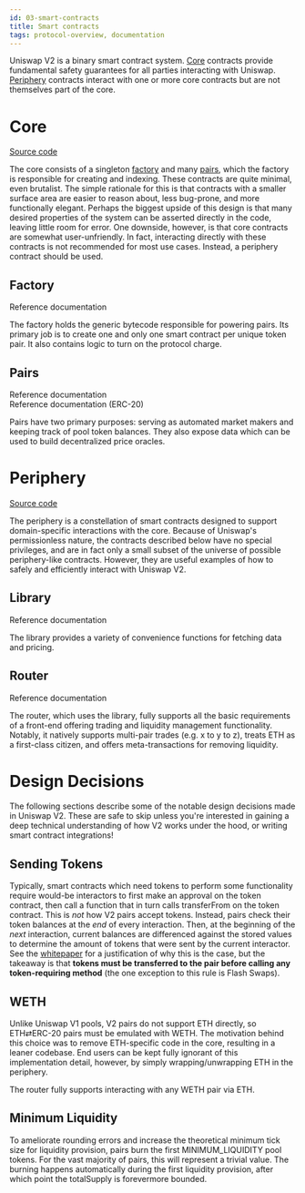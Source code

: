 ```yaml
---
id: 03-smart-contracts
title: Smart contracts
tags: protocol-overview, documentation
---
```


Uniswap V2 is a binary smart contract system. [Core](#core) contracts provide fundamental safety guarantees for all parties interacting with Uniswap. [Periphery](#periphery) contracts interact with one or more core contracts but are not themselves part of the core.

# Core

[Source code](https://github.com/Uniswap/uniswap-v2-core)

The core consists of a singleton [factory](#factory) and many [pairs](#pairs), which the factory is responsible for creating and indexing. These contracts are quite minimal, even brutalist. The simple rationale for this is that contracts with a smaller surface area are easier to reason about, less bug-prone, and more functionally elegant. Perhaps the biggest upside of this design is that many desired properties of the system can be asserted directly in the code, leaving little room for error. One downside, however, is that core contracts are somewhat user-unfriendly. In fact, interacting directly with these contracts is not recommended for most use cases. Instead, a periphery contract should be used.

## Factory

<Link to='/docs/v2/smart-contracts/factory'>Reference documentation</Link>

The factory holds the generic bytecode responsible for powering pairs. Its primary job is to create one and only one smart contract per unique token pair. It also contains logic to turn on the protocol charge.

## Pairs

<Link to='/docs/v2/smart-contracts/pair'>Reference documentation</Link>
<br />
<Link to='/docs/v2/smart-contracts/pair-erc-20'>Reference documentation (ERC-20)</Link>

Pairs have two primary purposes: serving as automated market makers and keeping track of pool token balances. They also expose data which can be used to build decentralized price oracles.

# Periphery

[Source code](https://github.com/Uniswap/uniswap-v2-periphery)

The periphery is a constellation of smart contracts designed to support domain-specific interactions with the core. Because of Uniswap's permissionless nature, the contracts described below have no special privileges, and are in fact only a small subset of the universe of possible periphery-like contracts. However, they are useful examples of how to safely and efficiently interact with Uniswap V2.

## Library

<Link to='/docs/v2/smart-contracts/library'>Reference documentation</Link>

The library provides a variety of convenience functions for fetching data and pricing.

## Router

<Link to='/docs/v2/smart-contracts/router02'>Reference documentation</Link>

The router, which uses the library, fully supports all the basic requirements of a front-end offering trading and liquidity management functionality. Notably, it natively supports multi-pair trades (e.g. x to y to z), treats ETH as a first-class citizen, and offers meta-transactions for removing liquidity.

# Design Decisions

The following sections describe some of the notable design decisions made in Uniswap V2. These are safe to skip unless you're interested in gaining a deep technical understanding of how V2 works under the hood, or writing smart contract integrations!

## Sending Tokens

Typically, smart contracts which need tokens to perform some functionality require would-be interactors to first make an approval on the token contract, then call a function that in turn calls transferFrom on the token contract. This is _not_ how V2 pairs accept tokens. Instead, pairs check their token balances at the _end_ of every interaction. Then, at the beginning of the _next_ interaction, current balances are differenced against the stored values to determine the amount of tokens that were sent by the current interactor. See the <a href='/whitepaper.pdf' target='_blank' rel='noopener noreferrer'>whitepaper</a> for a justification of why this is the case, but the takeaway is that **tokens must be transferred to the pair before calling any token-requiring method** (the one exception to this rule is <Link to='/docs/v2/core-concepts/flash-swaps'>Flash Swaps</Link>).

## WETH

Unlike Uniswap V1 pools, V2 pairs do not support ETH directly, so ETH⇄ERC-20 pairs must be emulated with WETH. The motivation behind this choice was to remove ETH-specific code in the core, resulting in a leaner codebase. End users can be kept fully ignorant of this implementation detail, however, by simply wrapping/unwrapping ETH in the periphery.

The router fully supports interacting with any WETH pair via ETH.

## Minimum Liquidity

To ameliorate rounding errors and increase the theoretical minimum tick size for liquidity provision, pairs burn the first <Link to='/docs/v2/smart-contracts/pair#minimum_liquidity'>MINIMUM_LIQUIDITY</Link> pool tokens. For the vast majority of pairs, this will represent a trivial value. The burning happens automatically during the first liquidity provision, after which point the <Link to='/docs/v2/smart-contracts/pair-erc-20#totalsupply'>totalSupply</Link> is forevermore bounded.
